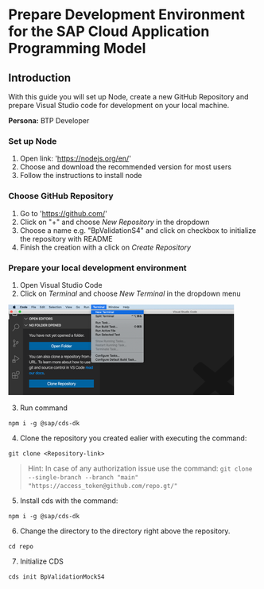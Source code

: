 # Prepare Development Environment for the SAP Cloud Application Programming Model

## Introduction

With this guide you will set up Node, create a new GitHub Repository and prepare Visual Studio code for development on your local machine. 

**Persona:** BTP Developer

### Set up Node

1.	Open link: 'https://nodejs.org/en/'
2.	Choose and download the recommended version for most users
3.	Follow the instructions to install node

### Choose GitHub Repository

1. Go to 'https://github.com/'
2. Click on "+" and choose *New Repository* in the dropdown
3. Choose a name e.g. "BpValidationS4" and click on checkbox to initialize the repository with README
4. Finish the creation with a click on *Create Repository*


### Prepare your local development environment

1.	Open Visual Studio Code	
2.	Click on *Terminal* and choose *New Terminal* in the dropdown menu
	
   ![New Terminal](././images/develop-application-1a.png)

3. Run command 

```
npm i -g @sap/cds-dk
```

4.	Clone the repository you created ealier with executing the command: 

```
git clone <Repository-link>
```

> Hint: In case of any authorization issue  use the command: ``` git clone --single-branch --branch "main" "https://access_token@github.com/repo.gt/" ```

5.	Install cds with the command: 

```
npm i -g @sap/cds-dk
```
6.	Change the directory to the directory right above the repository. 
```
cd repo
```

7.	Initialize CDS 
```
cds init BpValidationMockS4
```

